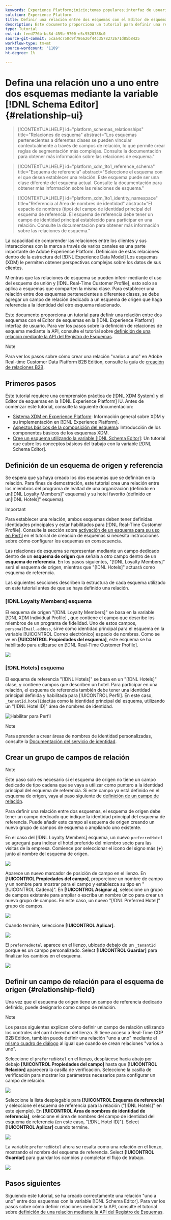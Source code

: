 ```yaml
---
keywords: Experience Platform;inicio;temas populares;interfaz de usuario;XDM;sistema XDM;modelo de datos de experiencia;modelo de datos de experiencia;modelo de datos de experiencia;modelo de datos;modelo de datos;editor de esquemas;editor de esquemas;esquema;esquemas;esquemas;crear;relación;referencia;referencia;
solution: Experience Platform
title: Definir una relación entre dos esquemas con el Editor de esquemas
description: Este documento proporciona un tutorial para definir una relación entre dos esquemas con el Editor de esquemas en la interfaz de usuario del Experience Platform.
type: Tutorial
exl-id: feed776b-bc8d-459b-9700-e5c9520788c0
source-git-commit: 5caa4c750c9f786626f44c3578272671d85b8425
workflow-type: tm+mt
source-wordcount: '1109'
ht-degree: 1%

---
```


# Defina una relación uno a uno entre dos esquemas mediante la variable [!DNL Schema Editor] {#relationship-ui}

>[!CONTEXTUALHELP]
>id="platform_schemas_relationships"
>title="Relaciones de esquema"
>abstract="Los esquemas pertenecientes a diferentes clases se pueden vincular contextualmente a través de campos de relación, lo que permite crear reglas de segmentación más complejas. Consulte la documentación para obtener más información sobre las relaciones de esquema."

>[!CONTEXTUALHELP]
>id="platform_xdm_1to1_reference_schema"
>title="Esquema de referencia"
>abstract="Seleccione el esquema con el que desea establecer una relación. Este esquema puede ser una clase diferente del esquema actual. Consulte la documentación para obtener más información sobre las relaciones de esquema."

>[!CONTEXTUALHELP]
>id="platform_xdm_1to1_identity_namespace"
>title="Referencia al Área de nombres de identidad"
>abstract="El espacio de nombres (tipo) del campo de identidad principal del esquema de referencia. El esquema de referencia debe tener un campo de identidad principal establecido para participar en una relación. Consulte la documentación para obtener más información sobre las relaciones de esquema."

La capacidad de comprender las relaciones entre los clientes y sus interacciones con la marca a través de varios canales es una parte importante de Adobe Experience Platform. Definición de estas relaciones dentro de la estructura del [!DNL Experience Data Model] Los esquemas (XDM) le permiten obtener perspectivas complejas sobre los datos de sus clientes.

Mientras que las relaciones de esquema se pueden inferir mediante el uso del esquema de unión y [!DNL Real-Time Customer Profile], esto solo se aplica a esquemas que comparten la misma clase. Para establecer una relación entre dos esquemas pertenecientes a diferentes clases, se debe agregar un campo de relación dedicado a un esquema de origen que haga referencia a la identidad del otro esquema relacionado.

Este documento proporciona un tutorial para definir una relación entre dos esquemas con el Editor de esquemas en la [!DNL Experience Platform] interfaz de usuario. Para ver los pasos sobre la definición de relaciones de esquema mediante la API, consulte el tutorial sobre [definición de una relación mediante la API del Registro de Esquemas](relationship-api.md).

>[!NOTE]
>
>Para ver los pasos sobre cómo crear una relación &quot;varios a uno&quot; en Adobe Real-time Customer Data Platform B2B Edition, consulte la guía de [creación de relaciones B2B](./relationship-b2b.md).

## Primeros pasos

Este tutorial requiere una comprensión práctica de [!DNL XDM System] y el Editor de esquemas en la [!DNL Experience Platform] IU. Antes de comenzar este tutorial, consulte la siguiente documentación:

* [Sistema XDM en Experience Platform](../home.md): Información general sobre XDM y su implementación en [!DNL Experience Platform].
* [Aspectos básicos de la composición del esquema](../schema/composition.md): Introducción de los componentes básicos de los esquemas XDM.
* [Cree un esquema utilizando la variable [!DNL Schema Editor]](create-schema-ui.md): Un tutorial que cubre los conceptos básicos del trabajo con la variable [!DNL Schema Editor].

## Definición de un esquema de origen y referencia

Se espera que ya haya creado los dos esquemas que se definirán en la relación. Para fines de demostración, este tutorial crea una relación entre los miembros del programa de lealtad de una organización (definido en un[!DNL Loyalty Members]&quot; esquema) y su hotel favorito (definido en un[!DNL Hotels]&quot; esquema).

>[!IMPORTANT]
>
>Para establecer una relación, ambos esquemas deben tener definidas identidades principales y estar habilitados para [!DNL Real-Time Customer Profile]. Consulte la sección sobre [activación de un esquema para su uso en Perfil](./create-schema-ui.md#profile) en el tutorial de creación de esquemas si necesita instrucciones sobre cómo configurar los esquemas en consecuencia.

Las relaciones de esquema se representan mediante un campo dedicado dentro de un **esquema de origen** que señala a otro campo dentro de un **esquema de referencia**. En los pasos siguientes, &quot;[!DNL Loyalty Members]&quot; será el esquema de origen, mientras que &quot;[!DNL Hotels]&quot; actuará como esquema de referencia.

Las siguientes secciones describen la estructura de cada esquema utilizado en este tutorial antes de que se haya definido una relación.

### [!DNL Loyalty Members] esquema

El esquema de origen &quot;[!DNL Loyalty Members]&quot; se basa en la variable [!DNL XDM Individual Profile] , que contiene el campo que describe los miembros de un programa de fidelidad. Uno de estos campos, `personalEmail.addess`, sirve como identidad principal para el esquema en la variable [!UICONTROL Correo electrónico] espacio de nombres. Como se ve en **[!UICONTROL Propiedades del esquema]**, este esquema se ha habilitado para utilizarse en [!DNL Real-Time Customer Profile].

![](../images/tutorials/relationship/loyalty-members.png)

### [!DNL Hotels] esquema

El esquema de referencia &quot;[!DNL Hotels]&quot; se basa en un &quot;[!DNL Hotels]&quot; clase, y contiene campos que describen un hotel. Para participar en una relación, el esquema de referencia también debe tener una identidad principal definida y habilitada para [!UICONTROL Perfil]. En este caso, `_tenantId.hotelId`actúa como la identidad principal del esquema, utilizando un &quot;[!DNL Hotel ID]&quot; área de nombres de identidad.

![Habilitar para Perfil](../images/tutorials/relationship/hotels.png)

>[!NOTE]
>
>Para aprender a crear áreas de nombres de identidad personalizadas, consulte la [Documentación del servicio de identidad](../../identity-service/namespaces.md#manage-namespaces).

## Crear un grupo de campos de relación

>[!NOTE]
>
>Este paso solo es necesario si el esquema de origen no tiene un campo dedicado de tipo cadena que se vaya a utilizar como puntero a la identidad principal del esquema de referencia. Si este campo ya está definido en el esquema de origen, vaya al paso siguiente de [definición de un campo de relación](#relationship-field).

Para definir una relación entre dos esquemas, el esquema de origen debe tener un campo dedicado que indique la identidad principal del esquema de referencia. Puede añadir este campo al esquema de origen creando un nuevo grupo de campos de esquema o ampliando uno existente.

En el caso del [!DNL Loyalty Members] esquema, un nuevo `preferredHotel` se agregará para indicar el hotel preferido del miembro socio para las visitas de la empresa. Comience por seleccionar el icono del signo más (**+**) junto al nombre del esquema de origen.

![](../images/tutorials/relationship/loyalty-add-field.png)

Aparece un nuevo marcador de posición de campo en el lienzo. En **[!UICONTROL Propiedades del campo]**, proporcione un nombre de campo y un nombre para mostrar para el campo y establezca su tipo en &quot;[!UICONTROL Cadena]&quot;. En **[!UICONTROL Asignar a]**, seleccione un grupo de campos existente para ampliar o escriba un nombre único para crear un nuevo grupo de campos. En este caso, un nuevo &quot;[!DNL Preferred Hotel]&quot; grupo de campos.

![](../images/tutorials/relationship/relationship-field-details.png)

Cuando termine, seleccione **[!UICONTROL Aplicar]**.

![](../images/tutorials/relationship/relationship-field-apply.png)

El `preferredHotel` aparece en el lienzo, ubicado debajo de un `_tenantId` porque es un campo personalizado. Select **[!UICONTROL Guardar]** para finalizar los cambios en el esquema.

![](../images/tutorials/relationship/relationship-field-save.png)

## Definir un campo de relación para el esquema de origen {#relationship-field}

Una vez que el esquema de origen tiene un campo de referencia dedicado definido, puede designarlo como campo de relación.

>[!NOTE]
>
>Los pasos siguientes explican cómo definir un campo de relación utilizando los controles del carril derecho del lienzo. Si tiene acceso a Real-Time CDP B2B Edition, también puede definir una relación &quot;uno a uno&quot; mediante el [mismo cuadro de diálogo](./relationship-b2b.md#relationship-field) al igual que cuando se crean relaciones &quot;varios a uno&quot;.

Seleccione el `preferredHotel` en el lienzo, desplácese hacia abajo por debajo **[!UICONTROL Propiedades del campo]** hasta que **[!UICONTROL Relación]** aparecerá la casilla de verificación. Seleccione la casilla de verificación para mostrar los parámetros necesarios para configurar un campo de relación.

![](../images/tutorials/relationship/relationship-checkbox.png)

Seleccione la lista desplegable para **[!UICONTROL Esquema de referencia]** y seleccione el esquema de referencia para la relación (&quot;[!DNL Hotels]&quot; en este ejemplo). En **[!UICONTROL Área de nombres de identidad de referencia]**, seleccione el área de nombres del campo de identidad del esquema de referencia (en este caso, &quot;[!DNL Hotel ID]&quot;). Select **[!UICONTROL Aplicar]** cuando termine.

![](../images/tutorials/relationship/reference-schema-id-namespace.png)

La variable `preferredHotel` ahora se resalta como una relación en el lienzo, mostrando el nombre del esquema de referencia. Select **[!UICONTROL Guardar]** para guardar los cambios y completar el flujo de trabajo.

![](../images/tutorials/relationship/relationship-save.png)

## Pasos siguientes

Siguiendo este tutorial, se ha creado correctamente una relación &quot;uno a uno&quot; entre dos esquemas con la variable [!DNL Schema Editor]. Para ver los pasos sobre cómo definir relaciones mediante la API, consulte el tutorial sobre [definición de una relación mediante la API del Registro de Esquemas](relationship-api.md).
